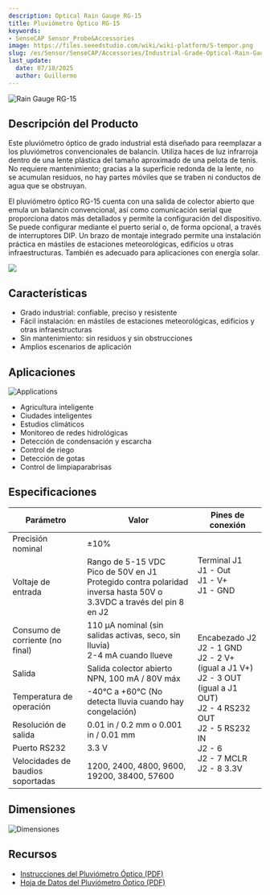 ```yaml
---
description: Optical Rain Gauge RG-15
title: Pluviómetro Óptico RG-15
keywords:
- SenseCAP Sensor_Probe&Accessories
image: https://files.seeedstudio.com/wiki/wiki-platform/S-tempor.png
slug: /es/Sensor/SenseCAP/Accessories/Industrial-Grade-Optical-Rain-Gauge-RG-15
last_update:
  date: 07/18/2025
  author: Guillermo
---
```


![Rain Gauge RG-15](https://files.seeedstudio.com/wiki/Industrial-Grade_Optical_Rain_Gauge_RG-15/114992321-07.png)

## Descripción del Producto

Este pluviómetro óptico de grado industrial está diseñado para reemplazar a los pluviómetros convencionales de balancín. Utiliza haces de luz infrarroja dentro de una lente plástica del tamaño aproximado de una pelota de tenis. No requiere mantenimiento; gracias a la superficie redonda de la lente, no se acumulan residuos, no hay partes móviles que se traben ni conductos de agua que se obstruyan.

El pluviómetro óptico RG-15 cuenta con una salida de colector abierto que emula un balancín convencional, así como comunicación serial que proporciona datos más detallados y permite la configuración del dispositivo. Se puede configurar mediante el puerto serial o, de forma opcional, a través de interruptores DIP. Un brazo de montaje integrado permite una instalación práctica en mástiles de estaciones meteorológicas, edificios u otras infraestructuras. También es adecuado para aplicaciones con energía solar.

[![](https://files.seeedstudio.com/wiki/Seeed-WiKi/docs/images/300px-Get_One_Now_Banner-ragular.png)](https://www.seeedstudio.com/Rain-Gauge-RG-15-p-4648.html)

## Características

* Grado industrial: confiable, preciso y resistente  
* Fácil instalación: en mástiles de estaciones meteorológicas, edificios y otras infraestructuras  
* Sin mantenimiento: sin residuos y sin obstrucciones  
* Amplios escenarios de aplicación  

## Aplicaciones

![Applications](https://files.seeedstudio.com/wiki/Industrial-Grade_Optical_Rain_Gauge_RG-15/applications.png)

* Agricultura inteligente  
* Ciudades inteligentes  
* Estudios climáticos  
* Monitoreo de redes hidrológicas  
* Detección de condensación y escarcha  
* Control de riego  
* Detección de gotas  
* Control de limpiaparabrisas  

## Especificaciones

<!-- <style type="text/css">
.tg  {border-collapse:collapse;border-spacing:0;}
.tg td{border-color:black;border-style:solid;border-width:1px;font-family:Arial, sans-serif;font-size:14px;
  overflow:hidden;padding:10px 5px;word-break:normal;}
.tg th{border-color:black;border-style:solid;border-width:1px;font-family:Arial, sans-serif;font-size:14px;
  font-weight:normal;overflow:hidden;padding:10px 5px;word-break:normal;}
.tg .tg-2fdn{border-color:#9b9b9b;text-align:left;vertical-align:top}
.tg .tg-e2cz{background-color:#9b9b9b;border-color:#9b9b9b;color:#ffffff;text-align:left;vertical-align:top}
</style> -->
<table class="tg" data-style="undefined;table-layout: fixed; width: 743px;">
  <colgroup>
    <col data-style="width: 171px;" />
    <col data-style="width: 361px;" />
    <col data-style="width: 211px;" />
  </colgroup>
  <thead>
    <tr>
      <th class="tg-pnhl">Parámetro</th>
      <th class="tg-pnhl">Valor</th>
      <th class="tg-wcsp">Pines de conexión</th>
    </tr>
  </thead>
  <tbody>
    <tr>
      <td class="tg-855q">Precisión nominal</td>
      <td class="tg-855q">±10%</td>
      <td class="tg-855q" rowspan="2">
        Terminal J1<br />
        J1 - Out<br />
        J1 - V+<br />
        J1 - GND
      </td>
    </tr>
    <tr>
      <td class="tg-855q">Voltaje de entrada</td>
      <td class="tg-855q">
        Rango de 5-15 VDC<br />
        Pico de 50V en J1<br />
        Protegido contra polaridad inversa hasta 50V o 3.3VDC a través del pin 8 en J2
      </td>
    </tr>
    <tr>
      <td class="tg-855q">Consumo de corriente (no final)</td>
      <td class="tg-855q">
        110 μA nominal (sin salidas activas, seco, sin lluvia)<br />
        2-4 mA cuando llueve
      </td>
      <td class="tg-855q" rowspan="6">
        Encabezado J2<br />
        J2 - 1 GND<br />
        J2 - 2 V+ (igual a J1 V+)<br />
        J2 - 3 OUT (igual a J1 OUT)<br />
        J2 - 4 RS232 OUT<br />
        J2 - 5 RS232 IN<br />
        J2 - 6<br />
        J2 - 7 MCLR<br />
        J2 - 8 3.3V
      </td>
    </tr>
    <tr>
      <td class="tg-855q">Salida</td>
      <td class="tg-855q">Salida colector abierto NPN, 100 mA / 80V máx</td>
    </tr>
    <tr>
      <td class="tg-855q">Temperatura de operación</td>
      <td class="tg-855q">-40°C a +60°C (No detecta lluvia cuando hay congelación)</td>
    </tr>
    <tr>
      <td class="tg-855q">Resolución de salida</td>
      <td class="tg-855q">0.01 in / 0.2 mm o 0.001 in / 0.01 mm</td>
    </tr>
    <tr>
      <td class="tg-855q">Puerto RS232</td>
      <td class="tg-855q">3.3 V</td>
    </tr>
    <tr>
      <td class="tg-855q">Velocidades de baudios soportadas</td>
      <td class="tg-855q">1200, 2400, 4800, 9600, 19200, 38400, 57600</td>
    </tr>
  </tbody>
</table>


## Dimensiones

![Dimensiones](https://files.seeedstudio.com/wiki/Industrial-Grade_Optical_Rain_Gauge_RG-15/dimensions.png)

## Recursos

* [Instrucciones del Pluviómetro Óptico (PDF)](https://files.seeedstudio.com/products/114992321/res/RG-15_instructions_sw_1.000.pdf)
* [Hoja de Datos del Pluviómetro Óptico (PDF)](https://files.seeedstudio.com/products/114992321/res/RG-15%C2%A0specification.pdf)

